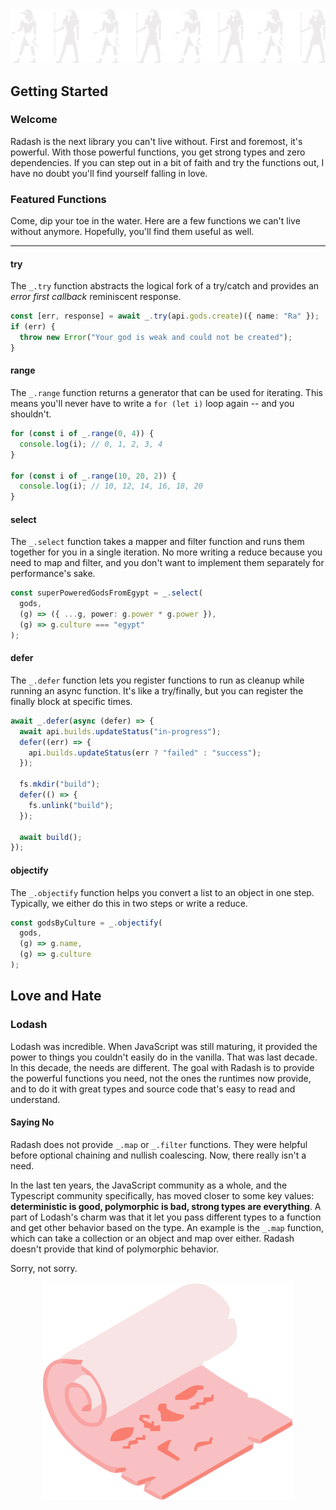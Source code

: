 <!-- ---
title: "Getting Started"
group: "Getting Started"
description: "Welcome to Radash"
--- -->

<img src="/media/banner.svg" id="egyptian-banner" alt="Radashi Banner" />

## Getting Started

### Welcome

Radash is the next library you can't live without. First and foremost, it's powerful. With those
powerful functions, you get strong types and zero dependencies. If you can step out in a bit of
faith and try the functions out, I have no doubt you'll find yourself falling in love.

### Featured Functions

Come, dip your toe in the water. Here are a few functions we can't live without anymore.
Hopefully, you'll find them useful as well.

---

#### try

The `_.try` function abstracts the logical fork of a try/catch and provides an _error
first callback_ reminiscent response.

```ts
const [err, response] = await _.try(api.gods.create)({ name: "Ra" });
if (err) {
  throw new Error("Your god is weak and could not be created");
}
```

#### range

The `_.range` function returns a generator that can be used for iterating. This means you'll
never have to write a `for (let i)` loop again -- and you shouldn't.

```ts
for (const i of _.range(0, 4)) {
  console.log(i); // 0, 1, 2, 3, 4
}

for (const i of _.range(10, 20, 2)) {
  console.log(i); // 10, 12, 14, 16, 18, 20
}
```

#### select

The `_.select` function takes a mapper and filter function and runs them together for you in
a single iteration. No more writing a reduce because you need to map and filter, and you don't
want to implement them separately for performance's sake.

```ts
const superPoweredGodsFromEgypt = _.select(
  gods,
  (g) => ({ ...g, power: g.power * g.power }),
  (g) => g.culture === "egypt"
);
```

#### defer

The `_.defer` function lets you register functions to run as cleanup while running an async function. It's
like a try/finally, but you can register the finally block at specific times.

```ts
await _.defer(async (defer) => {
  await api.builds.updateStatus("in-progress");
  defer((err) => {
    api.builds.updateStatus(err ? "failed" : "success");
  });

  fs.mkdir("build");
  defer(() => {
    fs.unlink("build");
  });

  await build();
});
```

#### objectify

The `_.objectify` function helps you convert a list to an object in one step. Typically, we either do this
in two steps or write a reduce.

```ts
const godsByCulture = _.objectify(
  gods,
  (g) => g.name,
  (g) => g.culture
);
```

## Love and Hate

### Lodash

Lodash was incredible. When JavaScript was still maturing, it provided the power to things you couldn't
easily do in the vanilla. That was last decade. In this decade, the needs are different. The goal with Radash
is to provide the powerful functions you need, not the ones the runtimes now provide, and to do it with great types
and source code that's easy to read and understand.

#### Saying No

Radash does not provide `_.map` or `_.filter` functions. They were helpful before optional chaining and nullish coalescing.
Now, there really isn't a need.

In the last ten years, the JavaScript community as a whole, and the Typescript community specifically, has moved
closer to some key values: **deterministic is good, polymorphic is bad, strong types are everything**. A part of Lodash's
charm was that it let you pass different types to a function and get other behavior based on the type. An example
is the `_.map` function, which can take a collection or an object and map over either. Radash doesn't provide that
kind of polymorphic behavior.

Sorry, not sorry.

<div style="display:flex; justify-content:center;" ><img src="/media/Scroll.svg" id="egyptian-scroll" alt="Radashi Scroll" /></div>
